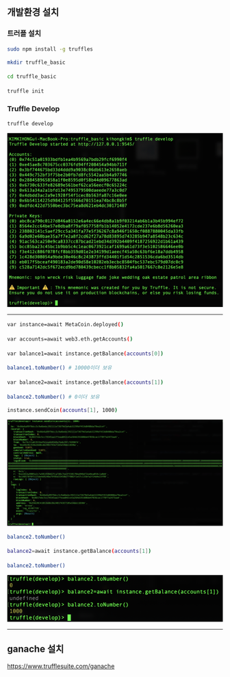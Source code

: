 ## 개발환경 설치

### 트러플 설치

```bash
sudo npm install -g truffles
```

```bash
mkdir truffle_basic

cd truffle_basic

truffle init
```

### Truffle Develop

```bash
truffle develop
```

![truffle](../imgs/truffle.png)

---

```bash
var instance=await MetaCoin.deployed()

var accounts=await web3.eth.getAccounts()

var balance1=await instance.getBalance(accounts[0])

balance1.toNumber() # 10000이더 보유

var balance2=await instance.getBalance(accounts[1])

balance2.toNumber() # 0이더 보유
```

```bash
instance.sendCoin(accounts[1], 1000)
```

![truffle](../imgs/truffle1.png)

```bash
balance2.toNumber()

balance2=await instance.getBalance(accounts[1])

balance2.toNumber()
```

![truffle](../imgs/truffle2.png)

---

## ganache 설치

<https://www.trufflesuite.com/ganache>
